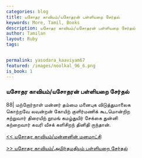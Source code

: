 ```yaml
---  
categories: blog  
title: யசோதர காவியம்/யசோதரன் பள்ளியறை சேர்தல்
keywords: More, Tamil, Books  
description: யசோதர காவியம்/யசோதரன் பள்ளியறை சேர்தல்
author: Tamilan  
layout: Ruby  
tags:     


permalink: yasodara_kaaviyam67  
featured: /images/noolkal_96_6.png  
is_book: 1
---  
```



### யசோதர காவியம்/யசோதரன் பள்ளியறை சேர்தல்

88| மற்றோர்நாள் மன்னர் தம்மை மனைபுக விடுத்துமாலைக  
கொற்றவே லவன்றன் கோயிற் குளிர்மணிக் கூடமொன்றிற  
சுற்றுவார் திரையிற் றூமங் கமழ்துயிர் சேக்கை துன்னி  
கற்றைவார் கவரி வீசக் களிசிறந் தினிதி ருந்தான்.

[<< யசோதர காவியம்/மன்னனின் மனமாட்சி](yasodara_kaaviyam66)  
  
[>> யசோதர காவியம்/அமிர்தமதியும் பள்ளியறை சேர்தல்](yasodara_kaaviyam68)



